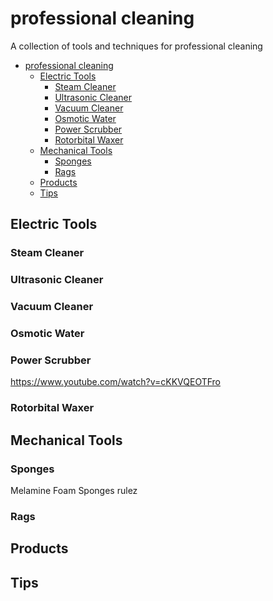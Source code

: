 # professional cleaning
A collection of tools and techniques for professional cleaning

<!--ts-->
   * [professional cleaning](#professional-cleaning)
      * [Electric Tools](#electric-tools)
         * [Steam Cleaner](#steam-cleaner)
         * [Ultrasonic Cleaner](#ultrasonic-cleaner)
         * [Vacuum Cleaner](#vacuum-cleaner)
         * [Osmotic Water](#osmotic-water)
         * [Power Scrubber](#power-scrubber)
         * [Rotorbital Waxer](#rotorbital-waxer)
      * [Mechanical Tools](#mechanical-tools)
         * [Sponges](#sponges)
         * [Rags](#rags)
      * [Products](#products)
      * [Tips](#tips)

<!-- Added by: mamluk, at: 2018-12-14T13:34+01:00 -->

<!--te-->

## Electric Tools

### Steam Cleaner

### Ultrasonic Cleaner

### Vacuum Cleaner

### Osmotic Water

### Power Scrubber

https://www.youtube.com/watch?v=cKKVQEOTFro

### Rotorbital Waxer

## Mechanical Tools

### Sponges

Melamine Foam Sponges rulez

### Rags


## Products

## Tips


